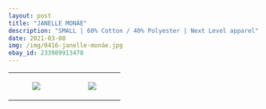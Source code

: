 ```yaml
---
layout: post
title: "JANELLE MONÁE"
description: "SMALL | 60% Cotton / 40% Polyester | Next Level apparel"
date: 2021-03-08
img: /img/0416-janelle-monáe.jpg
ebay_id: 233989913478
---
```




<table style="width:100%;"><tr><td style="vertical-align:top;">
      <figure class="tmblr-full" data-orig-height="2048" data-orig-width="1365" data-orig-src="https://concertshirts.netlify.app/shirts/0416/0416-01.jpg"><img src="https://64.media.tumblr.com/2f2b77ad640bf79b865212f737c80438/58d9376addd62f95-93/s540x810/5882b0ca2621b54a088ca0f0613aed68313dc24e.jpg" data-orig-height="2048" data-orig-width="1365" data-orig-src="https://concertshirts.netlify.app/shirts/0416/0416-01.jpg"/></figure></td>
    <td style="vertical-align:top;">
      <figure class="tmblr-full" data-orig-height="2048" data-orig-width="1365" data-orig-src="https://concertshirts.netlify.app/shirts/0416/0416-02.jpg"><img src="https://64.media.tumblr.com/17541fa7e8cab6f0be54ea383d0bfa9a/58d9376addd62f95-eb/s540x810/8137ec39a55c4749afc5ce7ff0bb9dfb3567c833.jpg" data-orig-height="2048" data-orig-width="1365" data-orig-src="https://concertshirts.netlify.app/shirts/0416/0416-02.jpg"/></figure></td>
  </tr></table>
